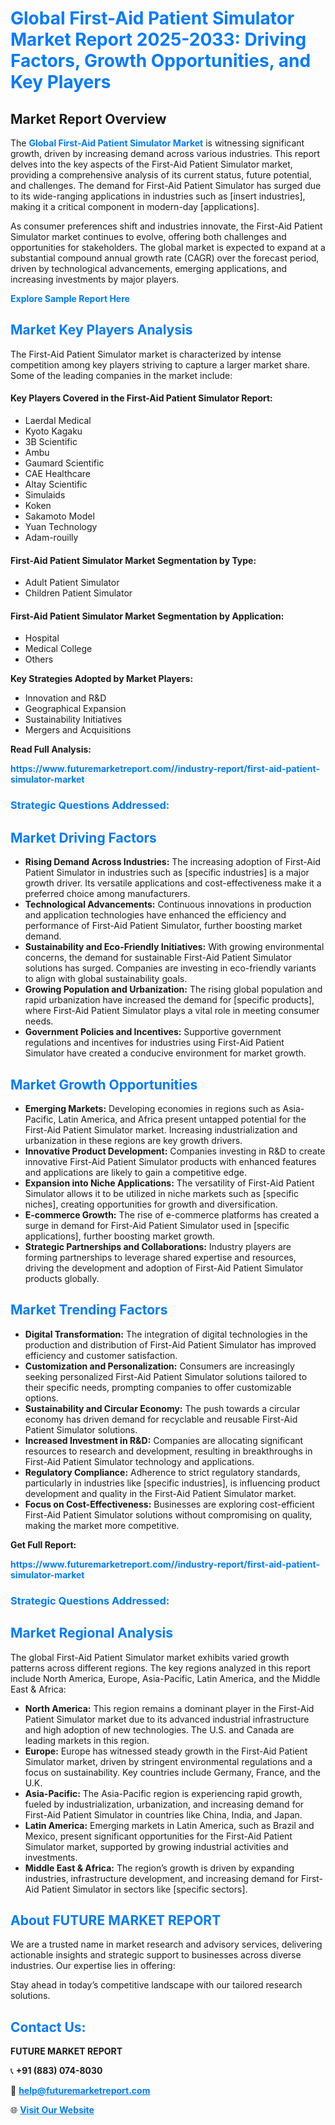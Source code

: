 <h1 style="color: #007BFF;">Global First-Aid Patient Simulator Market Report 2025-2033: Driving Factors, Growth Opportunities, and Key Players</h1>

<section id="overview">
<h2>Market Report Overview</h2>
<p>The <a href="https://www.futuremarketreport.com//industry-report/first-aid-patient-simulator-market" style="color: #007BFF; text-decoration: none;"><strong>Global First-Aid Patient Simulator Market</strong></a> is witnessing significant growth, driven by increasing demand across various industries. This report delves into the key aspects of the First-Aid Patient Simulator market, providing a comprehensive analysis of its current status, future potential, and challenges. The demand for First-Aid Patient Simulator has surged due to its wide-ranging applications in industries such as [insert industries], making it a critical component in modern-day [applications].</p>
<p>As consumer preferences shift and industries innovate, the First-Aid Patient Simulator market continues to evolve, offering both challenges and opportunities for stakeholders. The global market is expected to expand at a substantial compound annual growth rate (CAGR) over the forecast period, driven by technological advancements, emerging applications, and increasing investments by major players.</p>
</section>

<section id="overview">
<p><a href="https://www.futuremarketreport.com//request-sample/reportId=80271" style="color: #007BFF; text-decoration: none;"><strong>Explore Sample Report Here</strong></a></p>
</section>

<section id="key-players">
<h2 style="color: #007BFF;">Market Key Players Analysis</h2>
<p>The First-Aid Patient Simulator market is characterized by intense competition among key players striving to capture a larger market share. Some of the leading companies in the market include:</p>
<h4>Key Players Covered in the First-Aid Patient Simulator Report:</h4>
<ul><li>Laerdal Medical</li><li>Kyoto Kagaku</li><li>3B Scientific</li><li>Ambu</li><li>Gaumard Scientific</li><li>CAE Healthcare</li><li>Altay Scientific</li><li>Simulaids</li><li>Koken</li><li>Sakamoto Model</li><li>Yuan Technology</li><li>Adam-rouilly</li></ul>
<h4>First-Aid Patient Simulator Market Segmentation by Type:</h4>
<ul><li>Adult Patient Simulator</li><li>Children Patient Simulator</li></ul>

<h4>First-Aid Patient Simulator Market Segmentation by Application:</h4>
<ul><li>Hospital</li><li>Medical College</li><li>Others</li></ul>
<p><strong>Key Strategies Adopted by Market Players:</strong></p>
<ul>
<li>Innovation and R&D</li>
<li>Geographical Expansion</li>
<li>Sustainability Initiatives</li>
<li>Mergers and Acquisitions</li>
</ul>
</section>

<section>
<p><strong>Read Full Analysis: </strong></p><a href="https://www.futuremarketreport.com//industry-report/first-aid-patient-simulator-market" style="color: #007BFF; text-decoration: none;"><strong>https://www.futuremarketreport.com//industry-report/first-aid-patient-simulator-market</strong></a>
<h3 style="color: #007BFF;">Strategic Questions Addressed:</h3>
</section>

<section id="driving-factors">
<h2 style="color: #007BFF;">Market Driving Factors</h2>
<ul>
<li><strong>Rising Demand Across Industries:</strong> The increasing adoption of First-Aid Patient Simulator in industries such as [specific industries] is a major growth driver. Its versatile applications and cost-effectiveness make it a preferred choice among manufacturers.</li>
<li><strong>Technological Advancements:</strong> Continuous innovations in production and application technologies have enhanced the efficiency and performance of First-Aid Patient Simulator, further boosting market demand.</li>
<li><strong>Sustainability and Eco-Friendly Initiatives:</strong> With growing environmental concerns, the demand for sustainable First-Aid Patient Simulator solutions has surged. Companies are investing in eco-friendly variants to align with global sustainability goals.</li>
<li><strong>Growing Population and Urbanization:</strong> The rising global population and rapid urbanization have increased the demand for [specific products], where First-Aid Patient Simulator plays a vital role in meeting consumer needs.</li>
<li><strong>Government Policies and Incentives:</strong> Supportive government regulations and incentives for industries using First-Aid Patient Simulator have created a conducive environment for market growth.</li>
</ul>
</section>

<section id="growth-opportunities">
<h2 style="color: #007BFF;">Market Growth Opportunities</h2>
<ul>
<li><strong>Emerging Markets:</strong> Developing economies in regions such as Asia-Pacific, Latin America, and Africa present untapped potential for the First-Aid Patient Simulator market. Increasing industrialization and urbanization in these regions are key growth drivers.</li>
<li><strong>Innovative Product Development:</strong> Companies investing in R&D to create innovative First-Aid Patient Simulator products with enhanced features and applications are likely to gain a competitive edge.</li>
<li><strong>Expansion into Niche Applications:</strong> The versatility of First-Aid Patient Simulator allows it to be utilized in niche markets such as [specific niches], creating opportunities for growth and diversification.</li>
<li><strong>E-commerce Growth:</strong> The rise of e-commerce platforms has created a surge in demand for First-Aid Patient Simulator used in [specific applications], further boosting market growth.</li>
<li><strong>Strategic Partnerships and Collaborations:</strong> Industry players are forming partnerships to leverage shared expertise and resources, driving the development and adoption of First-Aid Patient Simulator products globally.</li>
</ul>
</section>

<section id="trending-factors">
<h2 style="color: #007BFF;">Market Trending Factors</h2>
<ul>
<li><strong>Digital Transformation:</strong> The integration of digital technologies in the production and distribution of First-Aid Patient Simulator has improved efficiency and customer satisfaction.</li>
<li><strong>Customization and Personalization:</strong> Consumers are increasingly seeking personalized First-Aid Patient Simulator solutions tailored to their specific needs, prompting companies to offer customizable options.</li>
<li><strong>Sustainability and Circular Economy:</strong> The push towards a circular economy has driven demand for recyclable and reusable First-Aid Patient Simulator solutions.</li>
<li><strong>Increased Investment in R&D:</strong> Companies are allocating significant resources to research and development, resulting in breakthroughs in First-Aid Patient Simulator technology and applications.</li>
<li><strong>Regulatory Compliance:</strong> Adherence to strict regulatory standards, particularly in industries like [specific industries], is influencing product development and quality in the First-Aid Patient Simulator market.</li>
<li><strong>Focus on Cost-Effectiveness:</strong> Businesses are exploring cost-efficient First-Aid Patient Simulator solutions without compromising on quality, making the market more competitive.</li>
</ul>
</section>

<section>
<p><strong>Get Full Report: </strong></p><a href="https://www.futuremarketreport.com//industry-report/first-aid-patient-simulator-market" style="color: #007BFF; text-decoration: none;"><strong>https://www.futuremarketreport.com//industry-report/first-aid-patient-simulator-market</strong></a>
<h3 style="color: #007BFF;">Strategic Questions Addressed:</h3>
</section>


<section id="regional-analysis">
<h2 style="color: #007BFF;">Market Regional Analysis</h2>
<p>The global First-Aid Patient Simulator market exhibits varied growth patterns across different regions. The key regions analyzed in this report include North America, Europe, Asia-Pacific, Latin America, and the Middle East & Africa:</p>
<ul>
<li><strong>North America:</strong> This region remains a dominant player in the First-Aid Patient Simulator market due to its advanced industrial infrastructure and high adoption of new technologies. The U.S. and Canada are leading markets in this region.</li>
<li><strong>Europe:</strong> Europe has witnessed steady growth in the First-Aid Patient Simulator market, driven by stringent environmental regulations and a focus on sustainability. Key countries include Germany, France, and the U.K.</li>
<li><strong>Asia-Pacific:</strong> The Asia-Pacific region is experiencing rapid growth, fueled by industrialization, urbanization, and increasing demand for First-Aid Patient Simulator in countries like China, India, and Japan.</li>
<li><strong>Latin America:</strong> Emerging markets in Latin America, such as Brazil and Mexico, present significant opportunities for the First-Aid Patient Simulator market, supported by growing industrial activities and investments.</li>
<li><strong>Middle East & Africa:</strong> The region’s growth is driven by expanding industries, infrastructure development, and increasing demand for First-Aid Patient Simulator in sectors like [specific sectors].</li>
</ul>
</section>

<footer>
<h2 style="color: #007BFF;">About FUTURE MARKET REPORT</h2>
<p>We are a trusted name in market research and advisory services, delivering actionable insights and strategic support to businesses across diverse industries. Our expertise lies in offering:</p>

<p>Stay ahead in today’s competitive landscape with our tailored research solutions.</p>

<h2 style="color: #007BFF;">Contact Us:</h2>
<p><strong>FUTURE MARKET REPORT</strong></p>
<p>📞 <strong>+91 (883) 074-8030</strong></p>
<p>📧 <strong><a href="mailto:help@futuremarketreport.com" style="color: #007BFF;">help@futuremarketreport.com</a></strong></p>
<p>🌐 <strong><a href="https://www.futuremarketreport.com/" style="color: #007BFF;">Visit Our Website</a></strong></p>
</footer>
